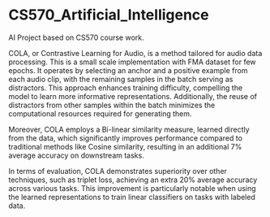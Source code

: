 # CS570_Artificial_Intelligence
AI Project based on CS570 course work.

COLA, or Contrastive Learning for Audio, is a method tailored for audio data processing. This is a small scale implementation with FMA dataset for few epochs. It operates by selecting an anchor and a positive example from each audio clip, with the remaining samples in the batch serving as distractors. This approach enhances training difficulty, compelling the model to learn more informative representations. Additionally, the reuse of distractors from other samples within the batch minimizes the computational resources required for generating them.

Moreover, COLA employs a Bi-linear similarity measure, learned directly from the data, which significantly improves performance compared to traditional methods like Cosine similarity, resulting in an additional 7% average accuracy on downstream tasks.

In terms of evaluation, COLA demonstrates superiority over other techniques, such as triplet loss, achieving an extra 20% average accuracy across various tasks. This improvement is particularly notable when using the learned representations to train linear classifiers on tasks with labeled data.
